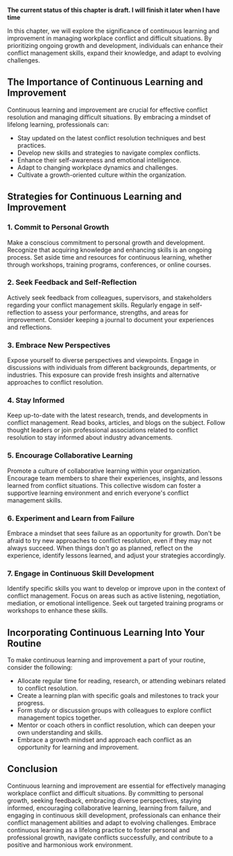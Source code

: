**The current status of this chapter is draft. I will finish it later when I have time**

In this chapter, we will explore the significance of continuous learning and improvement in managing workplace conflict and difficult situations. By prioritizing ongoing growth and development, individuals can enhance their conflict management skills, expand their knowledge, and adapt to evolving challenges.

The Importance of Continuous Learning and Improvement
-----------------------------------------------------

Continuous learning and improvement are crucial for effective conflict resolution and managing difficult situations. By embracing a mindset of lifelong learning, professionals can:

* Stay updated on the latest conflict resolution techniques and best practices.
* Develop new skills and strategies to navigate complex conflicts.
* Enhance their self-awareness and emotional intelligence.
* Adapt to changing workplace dynamics and challenges.
* Cultivate a growth-oriented culture within the organization.

Strategies for Continuous Learning and Improvement
--------------------------------------------------

### 1. Commit to Personal Growth

Make a conscious commitment to personal growth and development. Recognize that acquiring knowledge and enhancing skills is an ongoing process. Set aside time and resources for continuous learning, whether through workshops, training programs, conferences, or online courses.

### 2. Seek Feedback and Self-Reflection

Actively seek feedback from colleagues, supervisors, and stakeholders regarding your conflict management skills. Regularly engage in self-reflection to assess your performance, strengths, and areas for improvement. Consider keeping a journal to document your experiences and reflections.

### 3. Embrace New Perspectives

Expose yourself to diverse perspectives and viewpoints. Engage in discussions with individuals from different backgrounds, departments, or industries. This exposure can provide fresh insights and alternative approaches to conflict resolution.

### 4. Stay Informed

Keep up-to-date with the latest research, trends, and developments in conflict management. Read books, articles, and blogs on the subject. Follow thought leaders or join professional associations related to conflict resolution to stay informed about industry advancements.

### 5. Encourage Collaborative Learning

Promote a culture of collaborative learning within your organization. Encourage team members to share their experiences, insights, and lessons learned from conflict situations. This collective wisdom can foster a supportive learning environment and enrich everyone's conflict management skills.

### 6. Experiment and Learn from Failure

Embrace a mindset that sees failure as an opportunity for growth. Don't be afraid to try new approaches to conflict resolution, even if they may not always succeed. When things don't go as planned, reflect on the experience, identify lessons learned, and adjust your strategies accordingly.

### 7. Engage in Continuous Skill Development

Identify specific skills you want to develop or improve upon in the context of conflict management. Focus on areas such as active listening, negotiation, mediation, or emotional intelligence. Seek out targeted training programs or workshops to enhance these skills.

Incorporating Continuous Learning Into Your Routine
---------------------------------------------------

To make continuous learning and improvement a part of your routine, consider the following:

* Allocate regular time for reading, research, or attending webinars related to conflict resolution.
* Create a learning plan with specific goals and milestones to track your progress.
* Form study or discussion groups with colleagues to explore conflict management topics together.
* Mentor or coach others in conflict resolution, which can deepen your own understanding and skills.
* Embrace a growth mindset and approach each conflict as an opportunity for learning and improvement.

Conclusion
----------

Continuous learning and improvement are essential for effectively managing workplace conflict and difficult situations. By committing to personal growth, seeking feedback, embracing diverse perspectives, staying informed, encouraging collaborative learning, learning from failure, and engaging in continuous skill development, professionals can enhance their conflict management abilities and adapt to evolving challenges. Embrace continuous learning as a lifelong practice to foster personal and professional growth, navigate conflicts successfully, and contribute to a positive and harmonious work environment.
